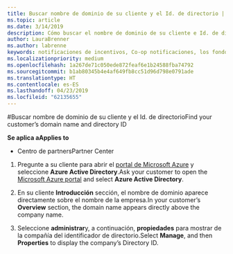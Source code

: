 ```yaml
---
title: Buscar nombre de dominio de su cliente y el Id. de directorio | Centro de partners
ms.topic: article
ms.date: 3/14/2019
description: Cómo buscar el nombre de dominio de su cliente e Id. de directorio al enviar una notificación
author: LauraBrenner
ms.author: labrenne
keywords: notificaciones de incentivos, Co-op notificaciones, los fondos de cooperación, OSA, ISV, asociación de ingresos, el nombre de dominio, Id. de directorio
ms.localizationpriority: medium
ms.openlocfilehash: 1a267de71c050ede872feaf6e1b24588fba74792
ms.sourcegitcommit: b1ab80345b4e4af649fb8cc51d96d798e0791ade
ms.translationtype: HT
ms.contentlocale: es-ES
ms.lasthandoff: 04/23/2019
ms.locfileid: "62135655"
---
```

#<a name="find-your-customers-domain-name-and-directory-id"></a><span data-ttu-id="fde00-104">Buscar nombre de dominio de su cliente y el Id. de directorio</span><span class="sxs-lookup"><span data-stu-id="fde00-104">Find your customer’s domain name and directory ID</span></span>

<span data-ttu-id="fde00-105">**Se aplica a**</span><span class="sxs-lookup"><span data-stu-id="fde00-105">**Applies to**</span></span>

-  <span data-ttu-id="fde00-106">Centro de partners</span><span class="sxs-lookup"><span data-stu-id="fde00-106">Partner Center</span></span>

1.  <span data-ttu-id="fde00-107">Pregunte a su cliente para abrir el [portal de Microsoft Azure](https://ms.portal.azure.com/#home) y seleccione **Azure Active Directory**.</span><span class="sxs-lookup"><span data-stu-id="fde00-107">Ask your customer to open the [Microsoft Azure portal](https://ms.portal.azure.com/#home) and select **Azure Active Directory**.</span></span> 

2.  <span data-ttu-id="fde00-108">En su cliente **Introducción** sección, el nombre de dominio aparece directamente sobre el nombre de la empresa.</span><span class="sxs-lookup"><span data-stu-id="fde00-108">In your customer’s **Overview** section, the domain name appears directly above the company name.</span></span>  

3.  <span data-ttu-id="fde00-109">Seleccione **administrar**y, a continuación, **propiedades** para mostrar de la compañía del identificador de directorio.</span><span class="sxs-lookup"><span data-stu-id="fde00-109">Select **Manage**, and then **Properties** to display the company’s Directory ID.</span></span>
